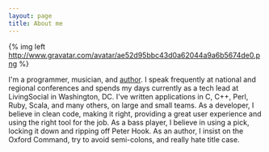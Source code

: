 ```yaml
---
layout: page
title: About me
---
```

{% img left http://www.gravatar.com/avatar/ae52d95bbc43d0a62044a9a6b5674de0.png %}

I'm a programmer, musician, and <a href="http://www.awesomecommandlineapps.com">author</a>.  I speak frequently at national and regional conferences and spends my days currently as a tech lead at LivingSocial in Washington, DC. I've written applications in C, C++, Perl, Ruby, Scala, and many others, on large and small teams. As a developer, I believe in clean code, making it right, providing a great user experience and using the right tool for the job.  As a bass player, I believe in using a pick, locking it down and ripping off Peter Hook.  As an author, I insist on the Oxford Command, try to avoid semi-colons, and really hate title case.

